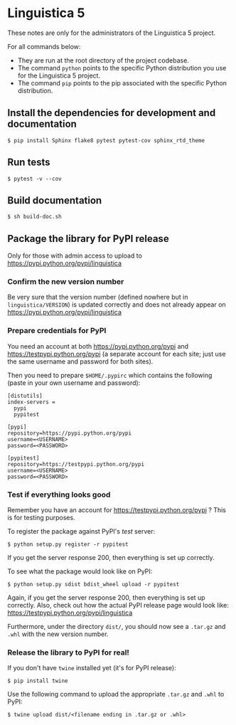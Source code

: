 # Linguistica 5

These notes are only for the administrators of the Linguistica 5 project.

For all commands below:
 
* They are run at the root directory of the project codebase.
* The command `python` points to the specific Python distribution you use
  for the Linguistica 5 project.
* The command `pip` points to the pip associated with the specific Python
  distribution.

## Install the dependencies for development and documentation

```
$ pip install Sphinx flake8 pytest pytest-cov sphinx_rtd_theme
```

## Run tests

```
$ pytest -v --cov
```

## Build documentation

```
$ sh build-doc.sh
```

## Package the library for PyPI release

Only for those with admin access to upload to https://pypi.python.org/pypi/linguistica

### Confirm the new version number

Be very sure that the version number (defined nowhere but in `linguistica/VERSION`)
is updated correctly and does not already appear on https://pypi.python.org/pypi/linguistica

### Prepare credentials for PyPI

You need an account at both https://pypi.python.org/pypi and https://testpypi.python.org/pypi
(a separate account for each site; just use the same username and password for both sites).

Then you need to prepare `$HOME/.pypirc` which contains the following (paste in your own username and password):

```
[distutils]
index-servers =
  pypi
  pypitest

[pypi]
repository=https://pypi.python.org/pypi
username=<USERNAME>
password=<PASSWORD>

[pypitest]
repository=https://testpypi.python.org/pypi
username=<USERNAME>
password=<PASSWORD>
```

### Test if everything looks good

Remember you have an account for https://testpypi.python.org/pypi ?
This is for testing purposes.

To register the package against PyPI's *test* server: 

```
$ python setup.py register -r pypitest
```

If you get the server response 200, then everything is set up correctly.


To see what the package would look like on PyPI:

```
$ python setup.py sdist bdist_wheel upload -r pypitest
```

Again, if you get the server response 200, then everything is set up correctly.
Also, check out how the actual PyPI release page would look like: https://testpypi.python.org/pypi/linguistica

Furthermore, under the directory `dist/`, you should now see a `.tar.gz` and `.whl` with the new version number.

### Release the library to PyPI for real!

If you don't have `twine` installed yet (it's for PyPI release):

```
$ pip install twine
```

Use the following command to upload the appropriate `.tar.gz` and `.whl` to PyPI:

```
$ twine upload dist/<filename ending in .tar.gz or .whl>
```
